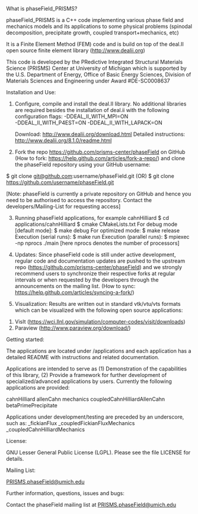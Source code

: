 What is phaseField_PRISMS?

  phaseField_PRISMS is a C++ code implementing various phase field and
  mechanics models and its applications to some physical problems
  (spinodal decomposition, precipitate growth, coupled
  transport+mechanics, etc)

  It is a Finite Element Method (FEM) code and is build on top of the
  deal.II open source finite element library (http://www.dealii.org)
  
  This code is developed by the PRedictive Integrated Structural
  Materials Science (PRISMS) Center at University of Michigan which is
  supported by the U.S. Department of Energy, Office of Basic Energy
  Sciences, Division of Materials Sciences and Engineering under Award
  #DE-SC0008637

Installation and Use:

  1) Configure, compile and install the deal.II library. No additional
     libraries are required besides the installation of deal.ii with
     the following configuration flags:
     -DDEAL_II_WITH_MPI=ON  
     -DDEAL_II_WITH_P4EST=ON 
     -DDEAL_II_WITH_LAPACK=ON

     Download: http://www.dealii.org/download.html
     Detailed instructions: http://www.dealii.org/8.1.0/readme.html
      
  2) Fork the repo https://github.com/prisms-center/phaseField on
  GitHub (How to fork: https://help.github.com/articles/fork-a-repo/)
  and clone the phaseField repository using your GitHub username:

  $ git clone git@github.com:username/phaseField.git 
  (OR)
  $ git clone https://github.com/username/phaseField.git  

  [Note: phaseField is currently a private repository on GitHub and
  hence you need to be authorised to access the repository. Contact
  the developers/Mailing-List for requesting access]
   
  3) Running phaseField applications, for example cahnHilliard 
  $ cd applications/cahnHilliard
  $ cmake CMakeLists.txt
  For debug mode [default mode]:
  $ make debug
  For optimized mode:
  $ make release 
  Execution (serial runs):
  $ make run
  Execution (parallel runs):
  $ mpiexec -np nprocs ./main
  [here nprocs denotes the number of processors]
  
  4) Updates: Since phaseField code is still under active development,
  regular code and documentation updates are pushed to the upstream
  repo (https://github.com/prisms-center/phaseField) and we strongly
  recommend users to synchronize their respective forks at regular
  intervals or when requested by the developers through the
  announcements on the mailing list. 
  (How to sync: https://help.github.com/articles/syncing-a-fork/)

  5) Visualization: Results are written out in standard vtk/vtu/vts
  formats which can be visualized with the following open source
  applications:
  1. VisIt (https://wci.llnl.gov/simulation/computer-codes/visit/downloads)
  2. Paraview (http://www.paraview.org/download/)

Getting started:

  The applications are located under /applications and each
  application has a detailed README with instructions and related
  documentation.

  Applications are intended to serve as (1) Demonstration of the
  capabilities of this library, (2) Provide a framework for
  further development of specialized/advanced applications by
  users. Currently the following applications are provided:

  cahnHilliard
  allenCahn
  mechanics	
  coupledCahnHilliardAllenCahn
  betaPrimePrecipitate


  Applications under development/testing are preceded by an
  underscore, such as:
  _fickianFlux
  _coupledFickianFluxMechanics
  _coupledCahnHilliardMechanics


License:

  GNU Lesser General Public License (LGPL). Please see the file
  LICENSE for details.

Mailing List:
  
  PRISMS.phaseField@umich.edu

Further information, questions, issues and bugs:

  Contact the phaseField mailing list at PRISMS.phaseField@umich.edu  



